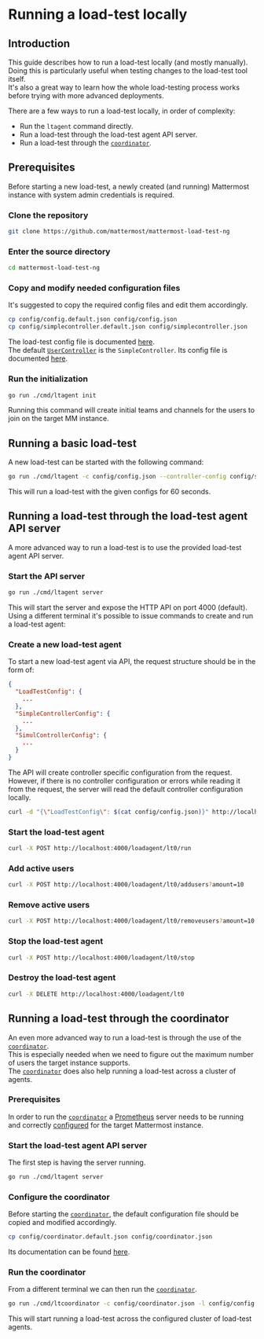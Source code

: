 # Running a load-test locally

## Introduction

This guide describes how to run a load-test locally (and mostly manually).  
Doing this is particularly useful when testing changes to the load-test tool itself.  
It's also a great way to learn how the whole load-testing process works before trying with more advanced deployments.

There are a few ways to run a load-test locally, in order of complexity:

- Run the `ltagent` command directly. 
- Run a load-test through the load-test agent API server.
- Run a load-test through the [`coordinator`](coordinator.md).

## Prerequisites

Before starting a new load-test, a newly created (and running) Mattermost instance with system admin credentials is required.  

### Clone the repository

```sh
git clone https://github.com/mattermost/mattermost-load-test-ng
```

### Enter the source directory

```sh
cd mattermost-load-test-ng
```

### Copy and modify needed configuration files

It's suggested to copy the required config files and edit them accordingly.

```sh
cp config/config.default.json config/config.json
cp config/simplecontroller.default.json config/simplecontroller.json
```

The load-test config file is documented [here](loadtest_config.md).  
The default [`UserController`](controllers.md) is the `SimpleController`. Its config file is documented [here](simplecontroller_config.md).  

### Run the initialization

```sh
go run ./cmd/ltagent init
```

Running this command will create initial teams and channels for the users to join on the target MM instance.

## Running a basic load-test

A new load-test can be started with the following command:

```sh
go run ./cmd/ltagent -c config/config.json --controller-config config/simplecontroller.json -d 60
```

This will run a load-test with the given configs for 60 seconds.

## Running a load-test through the load-test agent API server

A more advanced way to run a load-test is to use the provided load-test agent API server.

### Start the API server

```sh
go run ./cmd/ltagent server
```

This will start the server and expose the HTTP API on port 4000 (default).  
Using a different terminal it's possible to issue commands to create and run a load-test agent:

### Create a new load-test agent

To start a new load-test agent via API, the request structure should be in the form of:

```json
{
  "LoadTestConfig": {
    ...
  },
  "SimpleControllerConfig": {
    ...
  },
  "SimulControllerConfig": {
    ...
  }
}
```

The API will create controller specific configuration from the request. However, if there is no controller configuration or errors while reading it from the request, the server will read the default controller configuration locally.

```sh
curl -d "{\"LoadTestConfig\": $(cat config/config.json)}" http://localhost:4000/loadagent/create\?id\=lt0
```

### Start the load-test agent

```sh
curl -X POST http://localhost:4000/loadagent/lt0/run
```

### Add active users

```sh
curl -X POST http://localhost:4000/loadagent/lt0/addusers?amount=10
```

### Remove active users

```sh
curl -X POST http://localhost:4000/loadagent/lt0/removeusers?amount=10
```

### Stop the load-test agent

```sh
curl -X POST http://localhost:4000/loadagent/lt0/stop
```

### Destroy the load-test agent

```sh
curl -X DELETE http://localhost:4000/loadagent/lt0
```

## Running a load-test through the coordinator

An even more advanced way to run a load-test is through the use of the [`coordinator`](coordinator.md).  
This is especially needed when we need to figure out the maximum number of users the target instance supports.  
The [`coordinator`](coordinator.md) does also help running a load-test across a cluster of agents.

### Prerequisites 

In order to run the [`coordinator`](coordinator.md) a [Prometheus](https://prometheus.io/docs/introduction/overview/) server needs to be running and
correctly [configured](https://docs.mattermost.com/deployment/metrics.html) for the target Mattermost instance.  

### Start the load-test agent API server

The first step is having the server running.

```sh
go run ./cmd/ltagent server
```

### Configure the coordinator

Before starting the [`coordinator`](coordinator.md), the default configuration file should be copied and modified accordingly.

```sh
cp config/coordinator.default.json config/coordinator.json
```

Its documentation can be found [here](coordinator_config.md).

### Run the coordinator

From a different terminal we can then run the [`coordinator`](coordinator.md).

```sh
go run ./cmd/ltcoordinator -c config/coordinator.json -l config/config.json
```

This will start running a load-test across the configured cluster of load-test agents.
